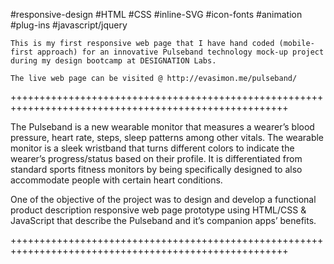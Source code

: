 #responsive-design #HTML #CSS #inline-SVG #icon-fonts #animation #plug-ins #javascript/jquery

    This is my first responsive web page that I have hand coded (mobile-first approach) for an innovative Pulseband technology mock-up project during my design bootcamp at DESIGNATION Labs.

    The live web page can be visited @ http://evasimon.me/pulseband/

++++++++++++++++++++++++++++++++++++++++++++++++++++++++++++++++++++++++++++++++++++++++++++++++++++++

The Pulseband is a new wearable monitor that measures a wearer’s blood pressure, heart rate, steps, sleep patterns among other vitals. The wearable monitor is a sleek wristband that turns different colors to indicate the wearer’s progress/status based on their profile. It is differentiated from standard sports fitness monitors by being specifically designed to also accommodate people with certain heart conditions.

One of the objective of the project was to design and develop a functional product description responsive web page prototype using HTML/CSS & JavaScript that describe the Pulseband and it’s companion apps’ benefits. 

++++++++++++++++++++++++++++++++++++++++++++++++++++++++++++++++++++++++++++++++++++++++++++++++++++++